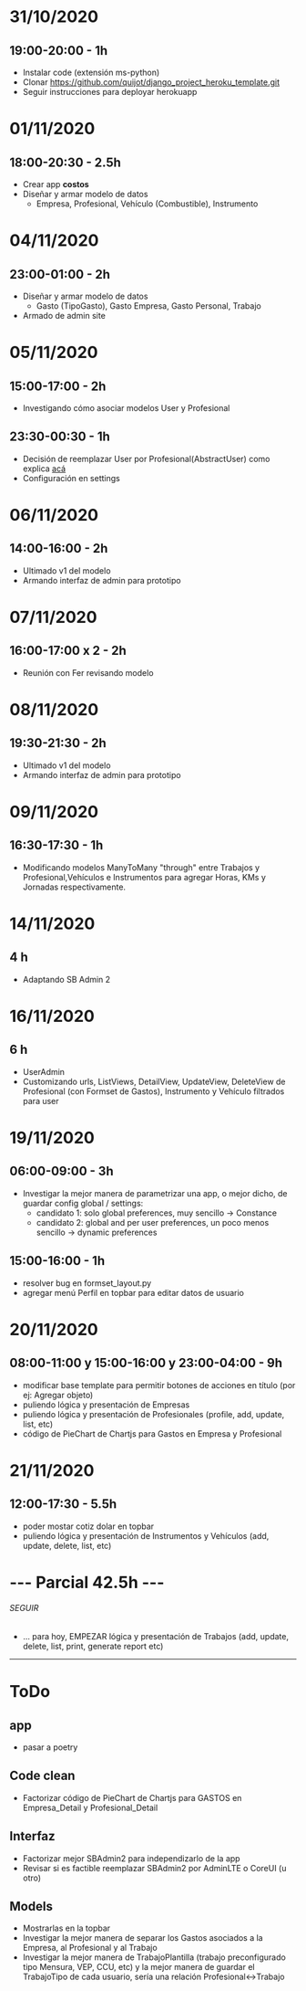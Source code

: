 # 31/10/2020

## 19:00-20:00 - 1h
- Instalar code (extensión ms-python)
- Clonar https://github.com/quijot/django_project_heroku_template.git
- Seguir instrucciones para deployar herokuapp

# 01/11/2020

## 18:00-20:30 - 2.5h
- Crear app **costos**
- Diseñar y armar modelo de datos
    - Empresa, Profesional, Vehículo (Combustible), Instrumento

# 04/11/2020

## 23:00-01:00 - 2h
- Diseñar y armar modelo de datos
    - Gasto (TipoGasto), Gasto Empresa, Gasto Personal, Trabajo
- Armado de admin site

# 05/11/2020

## 15:00-17:00 - 2h
- Investigando cómo asociar modelos User y Profesional

## 23:30-00:30 - 1h
- Decisión de reemplazar User por Profesional(AbstractUser) como explica [acá](https://simpleisbetterthancomplex.com/tutorial/2016/07/22/how-to-extend-django-user-model.html#abstractuser)
- Configuración en settings

# 06/11/2020

## 14:00-16:00 - 2h
- Ultimado v1 del modelo
- Armando interfaz de admin para prototipo

# 07/11/2020

## 16:00-17:00 x 2 - 2h
- Reunión con Fer revisando modelo

# 08/11/2020

## 19:30-21:30 - 2h
- Ultimado v1 del modelo
- Armando interfaz de admin para prototipo

# 09/11/2020

## 16:30-17:30 - 1h
- Modificando modelos ManyToMany "through" entre Trabajos y Profesional,Vehículos e Instrumentos para agregar Horas, KMs y Jornadas respectivamente.

# 14/11/2020

## 4 h
- Adaptando SB Admin 2

# 16/11/2020

## 6 h
- UserAdmin
- Customizando urls, ListViews, DetailView, UpdateView, DeleteView de Profesional (con Formset de Gastos), Instrumento y Vehículo filtrados para user

# 19/11/2020

## 06:00-09:00 - 3h
- Investigar la mejor manera de parametrizar una app, o mejor dicho, de guardar config global / settings:
    - candidato 1: solo global preferences, muy sencillo -> Constance
    - candidato 2: global and per user preferences, un poco menos sencillo -> dynamic preferences

## 15:00-16:00 - 1h
- resolver bug en formset_layout.py
- agregar menú Perfil en topbar para editar datos de usuario

# 20/11/2020

## 08:00-11:00 y 15:00-16:00 y 23:00-04:00 - 9h
- modificar base template para permitir botones de acciones en título (por ej: Agregar objeto)
- puliendo lógica y presentación de Empresas
- puliendo lógica y presentación de Profesionales (profile, add, update, list, etc)
- código de PieChart de Chartjs para Gastos en Empresa y Profesional

# 21/11/2020

## 12:00-17:30 - 5.5h
- poder mostar cotiz dolar en topbar  
- puliendo lógica y presentación de Instrumentos y Vehículos (add, update, delete, list, etc)

# --- Parcial 42.5h ---

###### SEGUIR
- ... para hoy, EMPEZAR lógica y presentación de Trabajos (add, update, delete, list, print, generate report etc)

-----

# ToDo
## app
- pasar a poetry
## Code clean
- Factorizar código de PieChart de Chartjs para GASTOS en Empresa_Detail y Profesional_Detail
## Interfaz
- Factorizar mejor SBAdmin2 para independizarlo de la app
- Revisar si es factible reemplazar SBAdmin2 por AdminLTE o CoreUI (u otro)
## Models
- Mostrarlas en la topbar
- Investigar la mejor manera de separar los Gastos asociados a la Empresa, al Profesional y al Trabajo
- Investigar la mejor manera de TrabajoPlantilla (trabajo preconfigurado tipo Mensura, VEP, CCU, etc) y la mejor manera de guardar el TrabajoTipo de cada usuario, sería una relación Profesional<->Trabajo